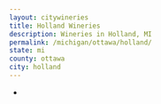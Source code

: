 ```yaml
---
layout: citywineries
title: Holland Wineries
description: Wineries in Holland, MI
permalink: /michigan/ottawa/holland/
state: mi
county: ottawa
city: holland
---
```

-
